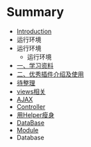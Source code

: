# Summary

* [Introduction](README.md)
* 运行环境
* 运行环境
   * 运行环境
* [一、学习资料](学习资料.md)
* [二、优秀插件介绍及使用](Helper相关.md)
* [待整理](传参数.md)
* [views相关](view.md)
* [AJAX](ajax.md)
* [Controller](controller.md)
* [用Helper瘦身](合理使用Helper.md)
* [DataBase](数据库导出ER模型.md)
* [Module](module.md)
* Database

